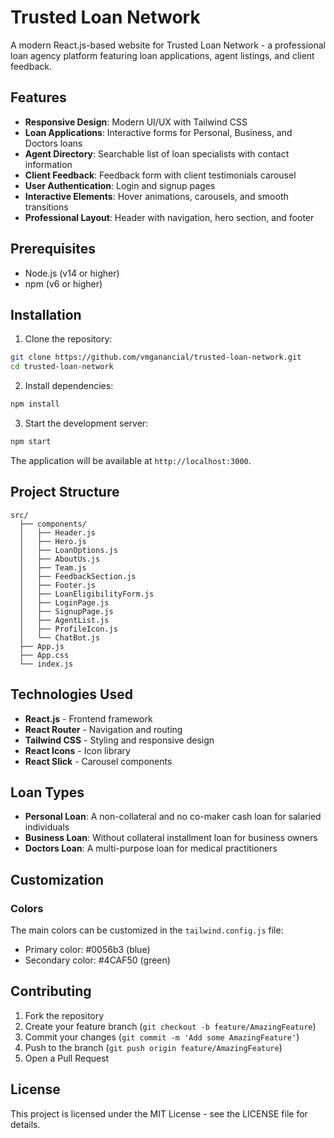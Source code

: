 # Trusted Loan Network

A modern React.js-based website for Trusted Loan Network - a professional loan agency platform featuring loan applications, agent listings, and client feedback.

## Features

- **Responsive Design**: Modern UI/UX with Tailwind CSS
- **Loan Applications**: Interactive forms for Personal, Business, and Doctors loans
- **Agent Directory**: Searchable list of loan specialists with contact information
- **Client Feedback**: Feedback form with client testimonials carousel
- **User Authentication**: Login and signup pages
- **Interactive Elements**: Hover animations, carousels, and smooth transitions
- **Professional Layout**: Header with navigation, hero section, and footer

## Prerequisites

- Node.js (v14 or higher)
- npm (v6 or higher)

## Installation

1. Clone the repository:
```bash
git clone https://github.com/vmganancial/trusted-loan-network.git
cd trusted-loan-network
```

2. Install dependencies:
```bash
npm install
```

3. Start the development server:
```bash
npm start
```

The application will be available at `http://localhost:3000`.

## Project Structure

```
src/
  ├── components/
  │   ├── Header.js
  │   ├── Hero.js
  │   ├── LoanOptions.js
  │   ├── AboutUs.js
  │   ├── Team.js
  │   ├── FeedbackSection.js
  │   ├── Footer.js
  │   ├── LoanEligibilityForm.js
  │   ├── LoginPage.js
  │   ├── SignupPage.js
  │   ├── AgentList.js
  │   ├── ProfileIcon.js
  │   └── ChatBot.js
  ├── App.js
  ├── App.css
  └── index.js
```

## Technologies Used

- **React.js** - Frontend framework
- **React Router** - Navigation and routing
- **Tailwind CSS** - Styling and responsive design
- **React Icons** - Icon library
- **React Slick** - Carousel components

## Loan Types

- **Personal Loan**: A non-collateral and no co-maker cash loan for salaried individuals
- **Business Loan**: Without collateral installment loan for business owners  
- **Doctors Loan**: A multi-purpose loan for medical practitioners

## Customization

### Colors
The main colors can be customized in the `tailwind.config.js` file:
- Primary color: #0056b3 (blue)
- Secondary color: #4CAF50 (green)

## Contributing

1. Fork the repository
2. Create your feature branch (`git checkout -b feature/AmazingFeature`)
3. Commit your changes (`git commit -m 'Add some AmazingFeature'`)
4. Push to the branch (`git push origin feature/AmazingFeature`)
5. Open a Pull Request

## License

This project is licensed under the MIT License - see the LICENSE file for details.
